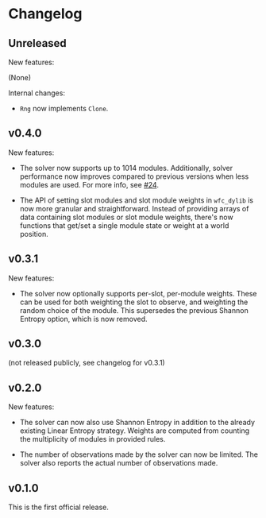 # Changelog

## Unreleased

New features:

(None)

Internal changes:

- `Rng` now implements `Clone`.

## v0.4.0

New features:

- The solver now supports up to 1014 modules. Additionally, solver performance
  now improves compared to previous versions when less modules are used. For
  more info, see [#24](https://github.com/subdgtl/WFC/pull/24).

- The API of setting slot modules and slot module weights in `wfc_dylib` is now
  more granular and straightforward. Instead of providing arrays of data
  containing slot modules or slot module weights, there's now functions that
  get/set a single module state or weight at a world position.

## v0.3.1

New features:

- The solver now optionally supports per-slot, per-module weights. These can be
  used for both weighting the slot to observe, and weighting the random choice
  of the module. This supersedes the previous Shannon Entropy option, which is
  now removed.

## v0.3.0

(not released publicly, see changelog for v0.3.1)

## v0.2.0

New features:

- The solver can now also use Shannon Entropy in addition to the already
  existing Linear Entropy strategy. Weights are computed from counting the
  multiplicity of modules in provided rules.

- The number of observations made by the solver can now be limited. The solver
  also reports the actual number of observations made.

## v0.1.0

This is the first official release.

